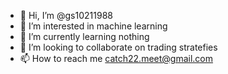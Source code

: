 - 👋 Hi, I’m @gs10211988
- 👀 I’m interested in machine learning
- 🌱 I’m currently learning nothing
- 💞️ I’m looking to collaborate on trading stratefies
- 📫 How to reach me catch22.meet@gmail.com

<!---
gs10211988/gs10211988 is a ✨ special ✨ repository because its `README.md` (this file) appears on your GitHub profile.
You can click the Preview link to take a look at your changes.
--->
